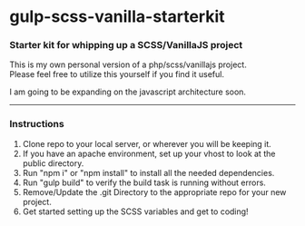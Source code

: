 # gulp-scss-vanilla-starterkit
### Starter kit for whipping up a SCSS/VanillaJS project
This is my own personal version of a php/scss/vanillajs project.  
Please feel free to utilize this yourself if you find it useful.

I am going to be expanding on the javascript architecture soon.

***

### Instructions
1. Clone repo to your local server, or wherever you will be keeping it.
2. If you have an apache environment, set up your vhost to look at the public directory.
3. Run "npm i" or "npm install" to install all the needed dependencies.
4. Run "gulp build" to verify the build task is running without errors.
5. Remove/Update the .git Directory to the appropriate repo for your new project.
6. Get started setting up the SCSS variables and get to coding!